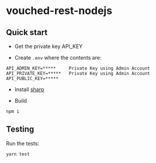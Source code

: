 # vouched-rest-nodejs

## Quick start 

- Get the private key API_KEY

- Create ```.env``` where the contents are:

```
API_ADMIN_KEY=*****     Private Key using Admin Account
API_PRIVATE_KEY=*****   Private Key using Admin Account
API_PUBLIC_KEY=*****
```

- Install [sharp](https://github.com/lovell/sharp)

- Build

```
npm i
```

## Testing

Run the tests:

```
yarn test
```

